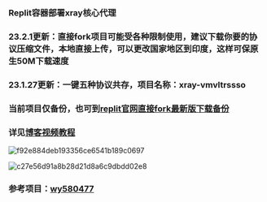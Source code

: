 ### Replit容器部署xray核心代理
### 23.2.1更新：直接fork项目可能受各种限制使用，建议下载你要的协议压缩文件，本地直接上传，可以更改国家地区到印度，这样可保原生50M下载速度
### 23.1.27更新：一键五种协议共存，项目名称：xray-vmvltrssso
### 当前项目仅备份，也可到[replit官网直接fork最新版下载备份](https://replit.com/@ygkkkk?tab=repls)
### 详见[博客视频教程](https://ygkkk.blogspot.com/2022/12/replit-xray-vmess-vless-trojan-shadowsocks.html)

![f92e884deb193356ce6541b189c0697](https://user-images.githubusercontent.com/121604513/216213650-708d5f67-3b42-44c8-ae94-b83988bd534d.png)

![c27e56d91a8b28d21d8a6c9dbdd02e8](https://user-images.githubusercontent.com/121604513/213597462-964894e2-50b1-419a-bae1-8d8ada8b1e65.png)
### 参考项目：[wy580477](https://github.com/wy580477/replit-trojan)
